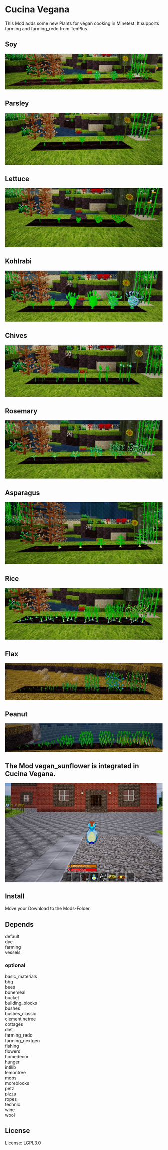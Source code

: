 # Cucina Vegana


This Mod adds some new Plants for vegan cooking in Minetest.
It supports farming and farming_redo from TenPlus.

## Soy
![Screenshot 1](textures/cucina_vegana_soy_screenshot.jpg)
<br>
## Parsley
![Screenshot 1](textures/cucina_vegana_parsley_screenshot.jpg)
<br>
## Lettuce
![Screenshot 1](textures/cucina_vegana_lettuce_screenshot.jpg)
<br>
## Kohlrabi
![Screenshot 1](textures/cucina_vegana_kohlrabi_screenshot.jpg)
<br>
## Chives
![Screenshot 1](textures/cucina_vegana_chives_screenshot.jpg)
<br>
## Rosemary
![Screenshot 1](textures/cucina_vegana_rosemary_screenshot.jpg)
<br>

## Asparagus
![Screenshot 1](textures/cucina_vegana_asparagus_screenshot.jpg)
<br>

## Rice
![Screenshot 1](textures/cucina_vegana_rice_screenshot.jpg)
<br>

## Flax
![Screenshot 1](textures/cucina_vegana_flax_screenshot.jpg)
<br>

## Peanut
![Screenshot 1](textures/cucina_vegana_peanut_screenshot.jpg)
<br>

## The Mod vegan_sunflower is integrated in Cucina Vegana.
![Screenshot 1](textures/cucina_vegana_sunflower_screenshot.jpg)

## Install

Move your Download to the Mods-Folder.

## Depends

default<br>
dye<br>
farming<br>
vessels<br>

### optional

basic_materials<br>
bbq<br>
bees<br>
bonemeal<br>
bucket<br>
building_blocks<br>
bushes<br>
bushes_classic<br>
clementinetree<br>
cottages<br>
diet<br>
farming_redo<br>
farming_nextgen<br>
fishing<br>
flowers<br>
homedecor<br>
hunger<br>
intllib<br>
lemontree<br>
mobs<br>
moreblocks<br>
petz<br>
pizza<br>
ropes<br>
technic<br>
wine<br>
wool<br>

## License

License: LGPL3.0



